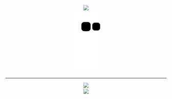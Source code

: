 <div align="center">
   <a id="page" href="https://e.rip/⚠⚠⚠" target="_blank">
 <img src="https://user-images.githubusercontent.com/93293719/189478020-75f9d9e9-3fe8-48c5-89a5-1f9f76ac27f4.gif"/>  </a>
    <div>
 <div>
<img src="https://github.com/5c0/5c0/blob/output/github-contribution-grid-snake.svg"/>
</div>

---

  <div align="center">
   <a id="page" href="https://e.rip/⚠⚠⚠" target="_blank">
<img src="https://user-images.githubusercontent.com/93293719/189512703-b302d920-8719-49a8-a704-d5ad255290db.gif"/> </a>
  </div>

<div align="center">
<img src="https://profile-counter.glitch.me/5c0/count.svg"/> </div>
